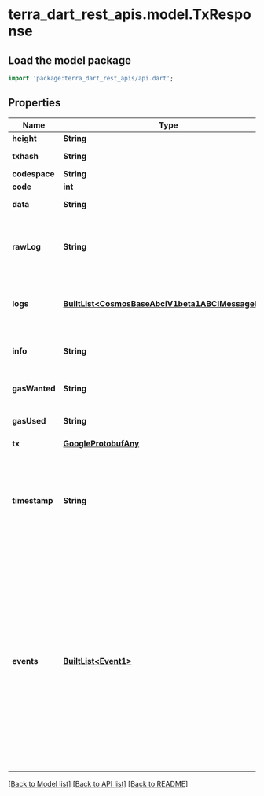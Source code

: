 # terra_dart_rest_apis.model.TxResponse

## Load the model package
```dart
import 'package:terra_dart_rest_apis/api.dart';
```

## Properties
Name | Type | Description | Notes
------------ | ------------- | ------------- | -------------
**height** | **String** |  | [optional] 
**txhash** | **String** | The transaction hash. | [optional] 
**codespace** | **String** |  | [optional] 
**code** | **int** | Response code. | [optional] 
**data** | **String** | Result bytes, if any. | [optional] 
**rawLog** | **String** | The output of the application's logger (raw string). May be non-deterministic. | [optional] 
**logs** | [**BuiltList&lt;CosmosBaseAbciV1beta1ABCIMessageLog&gt;**](CosmosBaseAbciV1beta1ABCIMessageLog.md) | The output of the application's logger (typed). May be non-deterministic. | [optional] 
**info** | **String** | Additional information. May be non-deterministic. | [optional] 
**gasWanted** | **String** | Amount of gas requested for transaction. | [optional] 
**gasUsed** | **String** | Amount of gas consumed by transaction. | [optional] 
**tx** | [**GoogleProtobufAny**](GoogleProtobufAny.md) |  | [optional] 
**timestamp** | **String** | Time of the previous block. For heights > 1, it's the weighted median of the timestamps of the valid votes in the block.LastCommit. For height == 1, it's genesis time. | [optional] 
**events** | [**BuiltList&lt;Event1&gt;**](Event1.md) | Events defines all the events emitted by processing a transaction. Note, these events include those emitted by processing all the messages and those emitted from the ante handler. Whereas Logs contains the events, with additional metadata, emitted only by processing the messages.  Since: cosmos-sdk 0.42.11, 0.44.5, 0.45 | [optional] 

[[Back to Model list]](../README.md#documentation-for-models) [[Back to API list]](../README.md#documentation-for-api-endpoints) [[Back to README]](../README.md)


